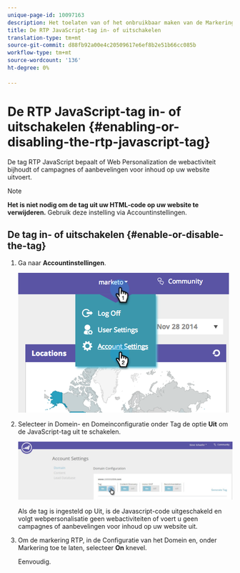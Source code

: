 ```yaml
---
unique-page-id: 10097163
description: Het toelaten van of het onbruikbaar maken van de Markering JavaScript van RTP - de Documentatie van het Product
title: De RTP JavaScript-tag in- of uitschakelen
translation-type: tm+mt
source-git-commit: d88fb92a00e4c20509617e6ef8b2e51b66cc085b
workflow-type: tm+mt
source-wordcount: '136'
ht-degree: 0%

---
```



# De RTP JavaScript-tag in- of uitschakelen {#enabling-or-disabling-the-rtp-javascript-tag}

De tag RTP JavaScript bepaalt of Web Personalization de webactiviteit bijhoudt of campagnes of aanbevelingen voor inhoud op uw website uitvoert.

>[!NOTE]
>
>**Het is niet nodig om de tag uit uw HTML-code op uw website te verwijderen.** Gebruik deze instelling via Accountinstellingen.

## De tag in- of uitschakelen {#enable-or-disable-the-tag}

1. Ga naar **Accountinstellingen**.

   ![](assets/image2014-12-1-23-3a3-3a12.png)

1. Selecteer in Domein- en Domeinconfiguratie onder Tag de optie **Uit** om de JavaScript-tag uit te schakelen.

   ![](assets/account-settings-domain-tag.jpg)

   Als de tag is ingesteld op Uit, is de Javascript-code uitgeschakeld en volgt webpersonalisatie geen webactiviteiten of voert u geen campagnes of aanbevelingen voor inhoud op uw website uit.

1. Om de markering RTP, in de Configuratie van het Domein en, onder Markering toe te laten, selecteer **On** knevel.

   Eenvoudig.

